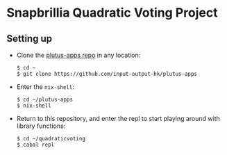 # Snapbrillia Quadratic Voting Project

## Setting up

- Clone the [plutus-apps repo](https://github.com/input-output-hk/plutus-apps)
  in any location:
  ```
  $ cd ~
  $ git clone https://github.com/input-output-hk/plutus-apps
  ```
- Enter the `nix-shell`:
  ```
  $ cd ~/plutus-apps
  $ nix-shell
  ```
- Return to this repository, and enter the repl to start playing around
  with library functions:
  ```
  $ cd ~/quadraticvoting
  $ cabal repl
  ```
